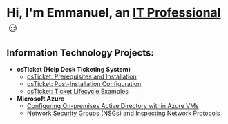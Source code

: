 

<h1>Hi, I'm Emmanuel, an <a href="https://linkedin.com/in/emmanuel-olele-203bb9203">IT Professional</a>☺</h1>

<h2> Information Technology Projects:</h2>

- <b>osTicket (Help Desk Ticketing System)</b>
  - [osTicket: Prerequisites and Installation](https://github.com/oleleemma88/osticket-prereqs)
  - [osTicket: Post-Installation Configuration](https://github.com/oleleemma88/post-install-config)
  - [osTicket: Ticket Lifecycle Examples](https://github.com/oleleemma88/ticket-lifecycle)
- <b>Microsoft Azure</b>
  - [Configuring On-premises Active Directory within Azure VMs](https://github.com/oleleemma88/configure-ad)
  - [Network Security Groups (NSGs) and Inspecting Network Protocols](https://github.com/oleleemma88/azure-network-protocols)




